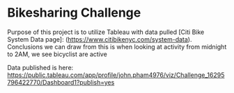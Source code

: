 # Bikesharing Challenge

Purpose of this project is to utilize Tableau with data pulled [Citi Bike System Data page]: (https://www.citibikenyc.com/system-data). 
Conclusions we can draw from this is when looking at activity from midnight to 2AM, we see bicyclist are active 

Data published is here: https://public.tableau.com/app/profile/john.pham4976/viz/Challenge_16295796422770/Dashboard1?publish=yes
